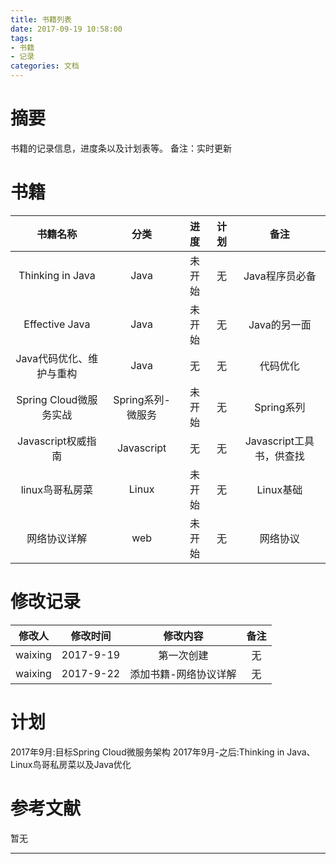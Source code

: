 ```yaml
---
title: 书籍列表
date: 2017-09-19 10:58:00
tags:
- 书籍
- 记录
categories: 文档
---
```

# 摘要
书籍的记录信息，进度条以及计划表等。
备注：实时更新

<!-- more -->

# 书籍
|书籍名称     |分类         |进度         |计划         |备注         |
|:-----------:|:-----------:|:-----------:|:-----------:|:-----------:|
|Thinking in Java|Java|未开始|无|Java程序员必备|
|Effective Java|Java|未开始|无|Java的另一面|
|Java代码优化、维护与重构|Java|无|无|代码优化|
|Spring Cloud微服务实战|Spring系列-微服务|未开始|无|Spring系列|
|Javascript权威指南|Javascript|无|无|Javascript工具书，供查找|
|linux鸟哥私房菜|Linux|未开始|无|Linux基础|
|网络协议详解|web|未开始|无|网络协议|

# 修改记录
|修改人       |修改时间     |修改内容     |备注         |
|:-----------:|:-----------:|:-----------:|:-----------:|
|waixing|2017-9-19|第一次创建|无|
|waixing|2017-9-22|添加书籍-网络协议详解|无|

# 计划
2017年9月:目标Spring Cloud微服务架构
2017年9月-之后:Thinking in Java、Linux鸟哥私房菜以及Java优化

# 参考文献
暂无

---
